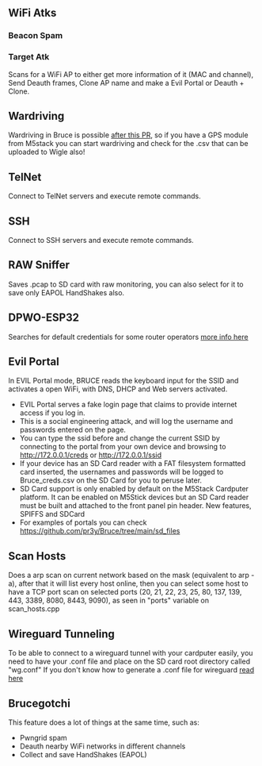 ## WiFi Atks

### Beacon Spam

### Target Atk
Scans for a WiFi AP to either get more information of it (MAC and channel), Send Deauth frames, Clone AP name and make a Evil Portal or Deauth + Clone.

## Wardriving
Wardriving in Bruce is possible [after this PR](https://github.com/pr3y/Bruce/pull/100), so if you have a GPS module from M5stack you can start wardriving and check for the .csv that can be uploaded to Wigle also!

## TelNet
Connect to TelNet servers and execute remote commands.

## SSH
Connect to SSH servers and execute remote commands.

## RAW Sniffer
Saves .pcap to SD card with raw monitoring, you can also select for it to save only EAPOL HandShakes also.

## DPWO-ESP32
Searches for default credentials for some router operators [more info here](https://github.com/caioluders/DPWO)

## Evil Portal
In EVIL Portal mode, BRUCE reads the keyboard input for the SSID and activates a open WiFi, with DNS, DHCP and Web servers activated. 
* EVIL Portal serves a fake login page that claims to provide internet access if you log in.
* This is a social engineering attack, and will log the username and passwords entered on the page. 
* You can type the ssid before and change the current SSID by connecting to the portal from your own device and browsing to http://172.0.0.1/creds or http://172.0.0.1/ssid
* If your device has an SD Card reader with a FAT filesystem formatted card inserted, the usernames and passwords will be logged to Bruce_creds.csv on the SD Card for you to peruse later. 
* SD Card support is only enabled by default on the M5Stack Cardputer platform. It can be enabled on M5Stick devices but an SD Card reader must be built and attached to the front panel pin header.
New features, SPIFFS and SDCard
* For examples of portals you can check https://github.com/pr3y/Bruce/tree/main/sd_files

## Scan Hosts
Does a arp scan on current network based on the mask (equivalent to arp -a), after that it will list every host online, then you can select some host to have a TCP port scan on selected ports (20, 21, 22, 23, 25, 80, 137, 139, 443, 3389, 8080, 8443, 9090), as seen in "ports" variable on scan_hosts.cpp 

## Wireguard Tunneling
To be able to connect to a wireguard tunnel with your cardputer easily, you need to have your .conf file and place on the SD card root directory called "wg.conf"
If you don't know how to generate a .conf file for wireguard [read here](https://www.wireguard.com/quickstart/) 

## Brucegotchi
This feature does a lot of things at the same time, such as:
- Pwngrid spam
- Deauth nearby WiFi networks in different channels
- Collect and save HandShakes (EAPOL)